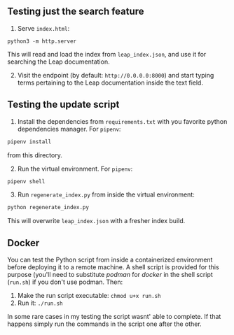 ## Testing just the search feature
1. Serve `index.html`:

```
python3 -m http.server
```
This will read and load the index from `leap_index.json`, and use it for searching the Leap documentation.

2. Visit the endpoint (by default: `http://0.0.0.0:8000`) and start typing terms pertaining to the Leap documentation inside the text field.

## Testing the update script
1. Install the dependencies from `requirements.txt` with you favorite python dependencies manager. For `pipenv`:
```python
pipenv install
```
from this directory. 

2. Run the virtual environment. For `pipenv`:
```python
pipenv shell
```

3. Run `regenerate_index.py` from inside the virtual environment: 
```python
python regenerate_index.py
```

This will overwrite `leap_index.json` with a fresher index build.

## Docker
You can test the Python script from inside a containerized environment before deploying it to a remote machine. A shell script is provided for this purpose (you'll need to substitute _podman_ for _docker_ in the shell script (`run.sh`) if you don't use podman. Then:
1. Make the run script executable: `chmod u+x run.sh`
2. Run it: `./run.sh`

In some rare cases in my testing the script wasnt' able to complete. If that happens simply run the commands in the script one after the other.